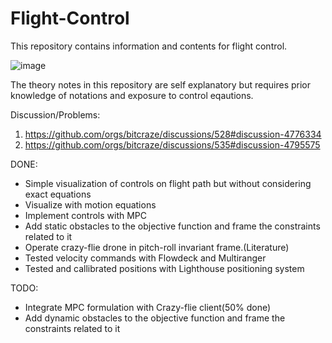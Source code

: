 # Flight-Control
This repository contains information and contents for flight control.

![image](https://user-images.githubusercontent.com/14985440/209779929-f99364ab-e37d-41b7-8ba9-7d6061df09ba.png)

The theory notes in this repository are self explanatory but requires prior knowledge of notations and exposure to control eqautions.

Discussion/Problems:
1. https://github.com/orgs/bitcraze/discussions/528#discussion-4776334
2. https://github.com/orgs/bitcraze/discussions/535#discussion-4795575

DONE:
- Simple visualization of controls on flight path but without considering exact equations
- Visualize with motion equations
- Implement controls with MPC
- Add static obstacles to the objective function and frame the constraints related to it
- Operate crazy-flie drone in pitch-roll invariant frame.(Literature)
- Tested velocity commands with Flowdeck and Multiranger
- Tested and callibrated positions with Lighthouse positioning system

TODO:
- Integrate MPC formulation with Crazy-flie client(50% done)
- Add dynamic obstacles to the objective function and frame the constraints related to it

